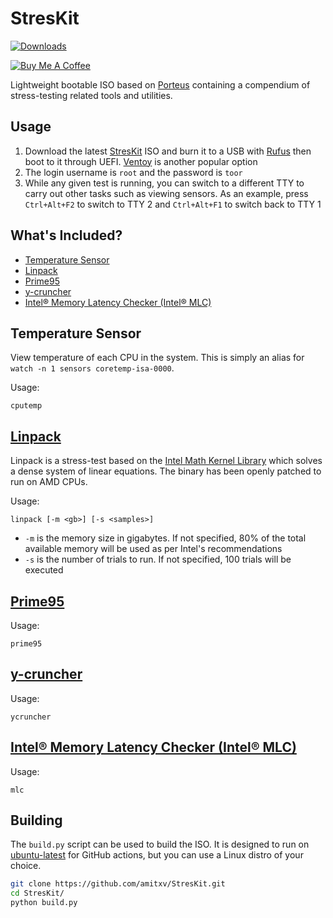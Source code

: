 # StresKit

[![Downloads](https://img.shields.io/github/downloads/amitxv/StresKit/total.svg)](https://github.com/amitxv/StresKit/releases)

[![Buy Me A Coffee](https://www.buymeacoffee.com/assets/img/custom_images/orange_img.png)](https://www.buymeacoffee.com/amitxv)

Lightweight bootable ISO based on [Porteus](https://www.porteus.org) containing a compendium of stress-testing related tools and utilities.

## Usage

1. Download the latest [StresKit](https://github.com/amitxv/StresKit/releases) ISO and burn it to a USB with [Rufus](https://rufus.ie/en) then boot to it through UEFI. [Ventoy](https://www.ventoy.net/en/index.html) is another popular option
2. The login username is ``root`` and the password is ``toor``
3. While any given test is running, you can switch to a different TTY to carry out other tasks such as viewing sensors. As an example, press ``Ctrl+Alt+F2`` to switch to TTY 2 and ``Ctrl+Alt+F1`` to switch back to TTY 1

## What's Included?

- [Temperature Sensor](#temperature-sensor)
- [Linpack](#linpack)
- [Prime95](#prime95)
- [y-cruncher](#y-cruncher)
- [Intel® Memory Latency Checker (Intel® MLC)](#intel®-memory-latency-checker-intel®-mlc)

## Temperature Sensor

View temperature of each CPU in the system. This is simply an alias for ``watch -n 1 sensors coretemp-isa-0000``.

Usage:

```
cputemp
```

## [Linpack](https://en.wikipedia.org/wiki/LINPACK_benchmarks)

Linpack is a stress-test based on the [Intel Math Kernel Library](https://www.intel.com/content/www/us/en/developer/tools/oneapi/onemkl.html#gs.4kgof5) which solves a dense system of linear equations. The binary has been openly patched to run on AMD CPUs.

Usage:

```
linpack [-m <gb>] [-s <samples>]
```

- ``-m`` is the memory size in gigabytes. If not specified, 80% of the total available memory will be used as per Intel's recommendations
- ``-s`` is the number of trials to run. If not specified, 100 trials will be executed

## [Prime95](https://www.mersenne.org/download)

Usage:

```
prime95
```

## [y-cruncher](http://www.numberworld.org/y-cruncher)

Usage:

```
ycruncher
```

## [Intel® Memory Latency Checker (Intel® MLC)](https://www.intel.com/content/www/us/en/developer/articles/tool/intelr-memory-latency-checker.html)

Usage:

```
mlc
```

## Building

The ``build.py`` script can be used to build the ISO. It is designed to run on [ubuntu-latest](https://docs.github.com/en/actions/using-workflows/workflow-syntax-for-github-actions#choosing-github-hosted-runners) for GitHub actions, but you can use a Linux distro of your choice.

```bash
git clone https://github.com/amitxv/StresKit.git
cd StresKit/
python build.py
```
